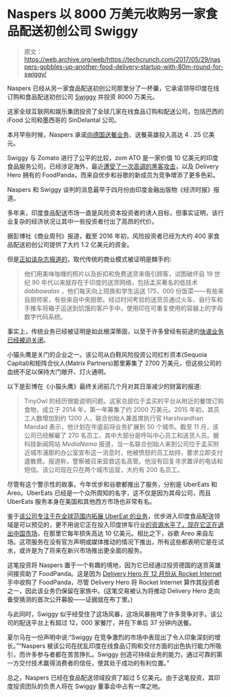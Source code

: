 # Naspers 以 8000 万美元收购另一家食品配送初创公司 Swiggy 

> 原文：<https://web.archive.org/web/https://techcrunch.com/2017/05/29/naspers-gobbles-up-another-food-delivery-startup-with-80m-round-for-swiggy/>

Naspers 已经从另一家食品配送初创公司那里分了一杯羹，它承诺领导印度在线订购和食品配送初创公司 [Swiggy](https://web.archive.org/web/20230225022032/https://www.swiggy.com/) 并投资 8000 万美元。

这家全球互联网和娱乐集团投资了全球几家在线食品订购和配送公司，包括巴西的 iFood 公司和墨西哥的 SinDelantal 公司。

本月早些时候，Naspers 承诺[向德国送餐业务](https://web.archive.org/web/20230225022032/https://techcrunch.com/2017/05/12/naspers-invests-eur387-million-in-european-food-delivery-business-delivery-hero/)、送餐英雄投入高达 4 . 25 亿美元。

Swiggy 与 Zomato 进行了公平的比较，zom ATO 是一家价值 10 亿美元的印度食品服务公司，已经涉足海外，最近[遭受了一次高调的黑客攻击](https://web.archive.org/web/20230225022032/https://techcrunch.com/2017/05/18/restaurant-guide-zomato-got-off-lightly-after-a-hacker-grabbed-6-6m-user-passwords/)，以及 Delivery Hero 拥有的 FoodPanda，而来自优步和谷歌的新成员为竞争增添了更多色彩。

Naspers 和 Swiggy 谈判的消息最早于四月份由印度金融出版物《经济时报》报道。

多年来，印度食品配送市场一直是风险资本投资者的诱人目标，但事实证明，该行业复杂的经济状况让其中一些投资者付出了高昂的代价。

据彭博社《商业周刊》报道，截至 2016 年初，风险投资者已经为大约 400 家食品配送初创公司提供了大约 1.2 亿美元的资金。

但是[正如该杂志报道的](https://web.archive.org/web/20230225022032/https://www.bloomberg.com/news/articles/2016-02-03/india-food-apps-haven-t-replaced-traditional-dabbawalas-on-bikes)，取代传统的商业模式被证明是棘手的:

> 他们用美味咖喱的照片以及折扣和免费送货来吸引顾客，试图破坏自 19 世纪 90 年代以来就存在于印度的送货网络，包括孟买著名的低技术 *dabbawalas* ，他们每天向上班族和学生运送 175，000 份饭菜——有些来自厨师家，有些来自中央厨房。经过时间考验的送货员通过火车、自行车和手推车将箱子运送到饥饿的客户手中，使用印在可重复使用的容器上的字母数字代码系统。

事实上，传统业务已经被证明是如此根深蒂固，以至于许多曾经有前途的[快递业务已经被迫关闭](https://web.archive.org/web/20230225022032/https://techcrunch.com/2016/05/22/india-based-food-delivery-startup-tinyowl-reportedly-shuts-down-in-all-cities-except-mumbai/)。

小猫头鹰是关门的企业之一。该公司从白鞋风险投资公司红杉资本(Sequoia Capital)和矩阵合伙人(Matrix Partners)那里筹集了 2700 万美元，但这些公司的血统不足以保持大门敞开、灯火通明。

以下是彭博在《小猫头鹰》最终关闭前几个月对其日渐减少的财富的报道:

> TinyOwl 的经历很能说明问题。这家总部位于孟买的平台从附近的餐馆订购食物，成立于 2014 年，第一年筹集了约 2000 万美元。2015 年初，其员工人数增加到约 1200 人，联合创始人兼首席执行官 Harshvardhan Mandad 表示，他计划在年底前将业务扩展到 50 个城市。截至 11 月，该公司已经解雇了 270 名员工，其中大部分是呼叫中心员工和送货人员。据科技新闻网站 *MediaNama* 报道，当一名联合创始人来到公司位于孟买附近城市浦那的办公室宣布这一消息时，他被愤怒的员工劫持，要求立即支付遣散费。报道称，警察被召来营救这名高管。他没有回复寻求置评的电话和短信。该公司现在只在两个城市运营，大约有 200 名员工。

尽管有这个警示性的故事，今年优步和谷歌都推出了服务，分别是 UberEats 和 Areo。UberEats 已经是一个众所周知的名字，这不仅是因为其母公司，而且 UberEats 服务本身在美国和其他西方市场也非常有名。

鉴于[该公司专注于在全球范围内拓展 UberEat 的业务](https://web.archive.org/web/20230225022032/http://www.reuters.com/article/us-food-delivery-idUSKCN11W2LX)，优步进入印度食品配送领域是可以预见的，更不用说它正在投入印度拼车行业[的资源水平了，现在它正在退出中国市场](https://web.archive.org/web/20230225022032/https://techcrunch.com/2016/08/01/didi-chuxing-confirms-it-is-buying-ubers-business-in-china/)，在那里它每年损失高达 10 亿美元。相比之下，谷歌 Areo 来自左场。这项服务在没有官方声明或媒体推动的情况下推出，所有这些都表明它是在试水，或许是为了将来在新兴市场推出更全面的服务。

这笔投资将 Naspers 置于一个有趣的境地，因为它已经通过投资德国的送货英雄间接资助了 FoodPanda。这是因为 [Delivery Hero 在 12 月份从 Rocket Internet](https://web.archive.org/web/20230225022032/https://techcrunch.com/2016/12/10/delivery-hero-captures-foodbanda/) 手中收购了 FoodPanda，尽管 Delivery Hero 将 Rocket Internet 算作其投资者之一，因此该业务仍保留在家族中。(这笔交易被认为将推动 Delivery Hero 走向备受猜测的首次公开募股——证据就在布丁里。)

与此同时，Swiggy 似乎经受住了这场风暴，这场风暴拖垮了许多竞争对手。该公司的配送平台上有超过 12，000 家餐厅，并在下单后 37 分钟内送餐。

夏尔马在一份声明中说:“Swiggy 在竞争激烈的市场中表现出了令人印象深刻的增长。”“Naspers 被该公司在扰乱印度在线食品订购和交付方面的出色执行能力所吸引，而许多参与者都在苦苦挣扎。Swiggy 创造可持续业务的能力，通过可靠的第一方交付技术赢得消费者的信任，使其处于成功的有利位置。”

总之，Naspers 已经在食品配送领域投资了超过 5 亿美元。由于这笔投资，其印度投资团队的负责人将在 Swiggy 董事会中占有一席之地。